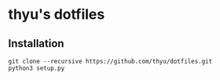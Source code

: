 # thyu's dotfiles 

## Installation

```
git clone --recursive https://github.com/thyu/dotfiles.git
python3 setup.py
```
